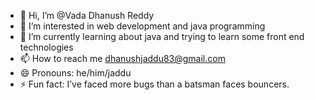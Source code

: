- 👋 Hi, I’m @Vada Dhanush Reddy
- 👀 I’m interested in web development and java programming
- 🌱 I’m currently learning about java and trying to learn some front end technologies
- 📫 How to reach me dhanushjaddu83@gmail.com
- 😄 Pronouns: he/him/jaddu
- ⚡ Fun fact: I’ve faced more bugs than a batsman faces bouncers.

<!---
VadaDhanush/VadaDhanush is a ✨ special ✨ repository because its `README.md` (this file) appears on your GitHub profile.
You can click the Preview link to take a look at your changes.
--->
